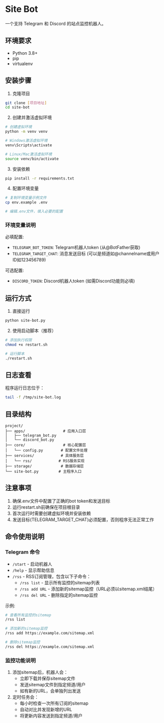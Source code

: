 # Site Bot

一个支持 Telegram 和 Discord 的站点监控机器人。

## 环境要求

- Python 3.8+
- pip
- virtualenv

## 安装步骤

1. 克隆项目
```bash
git clone [项目地址]
cd site-bot
```

2. 创建并激活虚拟环境
```bash
# 创建虚拟环境
python -m venv venv

# Windows激活虚拟环境
venv\Scripts\activate

# Linux/Mac激活虚拟环境
source venv/bin/activate
```

3. 安装依赖
```bash
pip install -r requirements.txt
```

4. 配置环境变量
```bash
# 复制环境变量示例文件
cp env.example .env

# 编辑.env文件，填入必要的配置
```

### 环境变量说明

必填配置:
- `TELEGRAM_BOT_TOKEN`: Telegram机器人token (从@BotFather获取)
- `TELEGRAM_TARGET_CHAT`: 消息发送目标 (可以是频道如@channelname或用户ID如123456789)

可选配置:
- `DISCORD_TOKEN`: Discord机器人token (如需Discord功能则必填)

## 运行方式

1. 直接运行
```bash
python site-bot.py
```

2. 使用启动脚本（推荐）
```bash
# 添加执行权限
chmod +x restart.sh

# 运行脚本
./restart.sh
```

## 日志查看

程序运行日志位于：
```bash
tail -f /tmp/site-bot.log
```

## 目录结构

```
project/
├── apps/                 # 应用入口层
│   ├── telegram_bot.py
│   └── discord_bot.py
├── core/                 # 核心配置层
│   └── config.py        # 配置文件处理
├── services/            # 具体服务层
│   └── rss/            # RSS服务实现
├── storage/             # 数据存储层
└── site-bot.py         # 主程序入口
```

## 注意事项

1. 确保.env文件中配置了正确的bot token和发送目标
2. 运行restart.sh前确保在项目根目录
3. 首次运行时需要创建虚拟环境并安装依赖
4. 发送目标(TELEGRAM_TARGET_CHAT)必须配置，否则程序无法正常工作

## 命令使用说明

### Telegram 命令
- `/start` - 启动机器人
- `/help` - 显示帮助信息
- `/rss` - RSS订阅管理，包含以下子命令：
  - `/rss list` - 显示所有监控的sitemap列表
  - `/rss add URL` - 添加新的sitemap监控（URL必须以sitemap.xml结尾）
  - `/rss del URL` - 删除指定的sitemap监控

示例:
```bash
# 查看所有监控的sitemap
/rss list

# 添加新的sitemap监控
/rss add https://example.com/sitemap.xml

# 删除sitemap监控
/rss del https://example.com/sitemap.xml
```

### 监控功能说明
1. 添加sitemap后，机器人会：
   - 立即下载并保存sitemap文件
   - 发送sitemap文件到指定频道/用户
   - 如有新的URL，会单独列出发送
2. 定时任务会：
   - 每小时检查一次所有订阅的sitemap
   - 自动对比并发现新增的URL
   - 将更新内容发送到指定频道/用户

